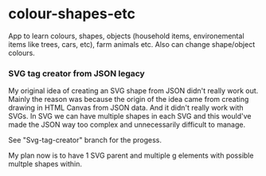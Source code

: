 # colour-shapes-etc
App to learn colours, shapes, objects (household items, environemental items like trees, cars, etc), farm animals etc. Also can change shape/object colours.


### SVG tag creator from JSON legacy
My original idea of creating an SVG shape from JSON didn't really work out. Mainly the reason was because the origin of the idea came from creating drawing in HTML Canvas from JSON data. And it didn't really work with SVGs. In SVG we can have multiple shapes in each SVG and this would've made the JSON way too complex and unnecessarily difficult to manage.

See "Svg-tag-creator" branch for the progess.

My plan now is to have 1 SVG parent and multiple g elements with possible multple shapes within. 
